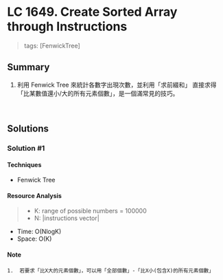 # LC 1649. Create Sorted Array through Instructions
> tags: [FenwickTree]

## Summary
1.  利用 Fenwick Tree 來統計各數字出現次數，並利用「求前綴和」
    直接求得「比某數值還小/大的所有元素個數」，是一個滿常見的技巧。
<br>

## Solutions
### Solution #1
#### Techniques
- Fenwick Tree

#### Resource Analysis
> - K: range of possible numbers = 100000
> - N: |instructions vector|
- Time: O(NlogK)
- Space: O(K)

#### Note
```
1.  若要求「比X大的元素個數」，可以用「全部個數」-「比X小(包含X)的所有元素個數」
```
